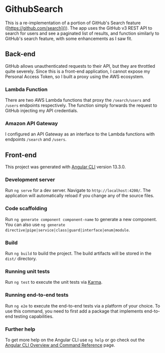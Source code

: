 # GithubSearch
This is a re-implementation of a portion of GitHub's Search feature ([https://github.com/search]()).
The app uses the GitHub v3 REST API to search for users and see a paginated list of results, and function similarly to GitHub's search feature, with some enhancements as I saw fit.

## Back-end
GitHub allows unauthenticated requests to their API, but they are throttled quite severely.
Since this is a front-end application, I cannot expose my Personal Access Token, so I built a proxy using the AWS ecosystem.

### Lambda Function
There are two AWS Lambda functions that proxy the `/search/users` and `/users` endpoints respectively. 
The function simply forwards the request to GitHub injecting my API credentials. 

### Amazon API Gateway
I configured an API Gateway as an interface to the Lambda functions with endpoints `/search` and `/users`.

## Front-end

This project was generated with [Angular CLI](https://github.com/angular/angular-cli) version 13.3.0.

### Development server

Run `ng serve` for a dev server. Navigate to `http://localhost:4200/`. The application will automatically reload if you change any of the source files.

### Code scaffolding

Run `ng generate component component-name` to generate a new component. You can also use `ng generate directive|pipe|service|class|guard|interface|enum|module`.

### Build

Run `ng build` to build the project. The build artifacts will be stored in the `dist/` directory.

### Running unit tests

Run `ng test` to execute the unit tests via [Karma](https://karma-runner.github.io).

### Running end-to-end tests

Run `ng e2e` to execute the end-to-end tests via a platform of your choice. To use this command, you need to first add a package that implements end-to-end testing capabilities.

### Further help

To get more help on the Angular CLI use `ng help` or go check out the [Angular CLI Overview and Command Reference](https://angular.io/cli) page.
